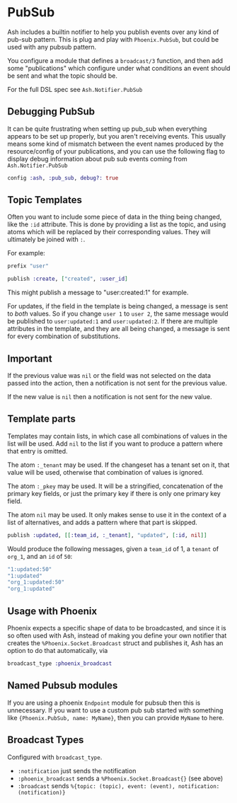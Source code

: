 # PubSub

Ash includes a builtin notifier to help you publish events over any kind of pub-sub pattern. This is plug and play with `Phoenix.PubSub`, but could be used with any pubsub pattern.

You configure a module that defines a `broadcast/3` function, and then add some "publications" which configure under what conditions an event should be sent and what the topic should be.

For the full DSL spec see `Ash.Notifier.PubSub`

## Debugging PubSub

It can be quite frustrating when setting up pub_sub when everything appears to be set up properly, but you aren't receiving events. This usually means some kind of mismatch between the event names produced by the resource/config
of your publications, and you can use the following flag to display debug information about pub sub events coming from `Ash.Notifier.PubSub`

```elixir
config :ash, :pub_sub, debug?: true
```

## Topic Templates

Often you want to include some piece of data in the thing being changed, like the `:id` attribute. This is done by providing a list as the topic, and using atoms which will be replaced by their corresponding values. They will ultimately be joined with `:`.

For example:

```elixir
prefix "user"

publish :create, ["created", :user_id]
```

This might publish a message to "user:created:1" for example.

For updates, if the field in the template is being changed, a message is sent
to *both* values. So if you change `user 1` to `user 2`, the same message would
be published to `user:updated:1` and `user:updated:2`. If there are multiple
attributes in the template, and they are all being changed, a message is sent for
every combination of substitutions.

## Important

If the previous value was `nil` or the field was not selected on the data passed into the action, then a notification is not sent for the previous value.

If the new value is `nil` then a notification is not sent for the new value.

## Template parts

Templates may contain lists, in which case all combinations of values in the list will be used. Add
`nil` to the list if you want to produce a pattern where that entry is omitted.

The atom `:_tenant` may be used. If the changeset has a tenant set on it, that
value will be used, otherwise that combination of values is ignored.

The atom `:_pkey` may be used. It will be a stringified, concatenation of the primary key fields,
or just the primary key if there is only one primary key field.

The atom `nil` may be used. It only makes sense to use it in the context of a list of alternatives,
and adds a pattern where that part is skipped.

```elixir
publish :updated, [[:team_id, :_tenant], "updated", [:id, nil]]
```

Would produce the following messages, given a `team_id` of 1, a `tenant` of `org_1`, and an `id` of `50`:

```elixir
"1:updated:50"
"1:updated"
"org_1:updated:50"
"org_1:updated"
```

## Usage with Phoenix

Phoenix expects a specific shape of data to be broadcasted, and since it is so often used with Ash, instead of making you define your own notifier that creates the `%Phoenix.Socket.Broadcast` struct and publishes it, Ash has an option to do that automatically, via

```elixir
broadcast_type :phoenix_broadcast
```

## Named Pubsub modules

If you are using a phoenix `Endpoint` module for pubsub then this is unnecessary. If you want to use a custom pub sub started with something like `{Phoenix.PubSub, name: MyName}`, then you can provide `MyName` to
here.

## Broadcast Types

Configured with `broadcast_type`.

- `:notification` just sends the notification
- `:phoenix_broadcast` sends a `%Phoenix.Socket.Broadcast{}` (see above)
- `:broadcast` sends `%{topic: (topic), event: (event), notification: (notification)}`
